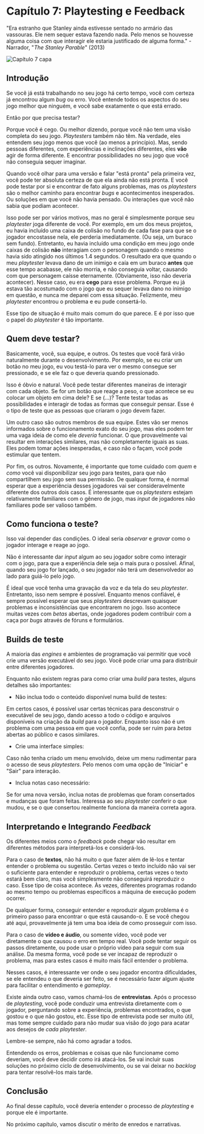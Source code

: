 
# Capítulo 7: Playtesting e Feedback
"Era estranho que Stanley ainda estivesse sentado no armário das vassouras. Ele nem sequer estava fazendo nada. Pelo menos se houvesse alguma coisa com que interagir ele estaria justificado de alguma forma." - Narrador, "_The Stanley Parable_" (2013)

![Capítulo 7 capa](../Arquivos/Imagens/capa_07.png 'It was baffling that Stanley was still just sitting in the broom closet. He wasn\'t even doing anything, at least if there was something to interact with he\'d be justified in some way.')

## Introdução
Se você já está trabalhando no seu jogo há certo tempo, você com certeza já encontrou algum _bug_ ou erro. Você entende todos os aspectos do seu jogo melhor que ninguém, e você sabe exatamente o que está errado.

Então por que precisa testar?

Porque você é cego. Ou melhor dizendo, porque você não tem uma visão completa do seu jogo. _Playtesters_ também não têm. Na verdade, eles entendem seu jogo menos que você (ao menos a princípio). Mas, sendo pessoas diferentes, com experiências e inclinações diferentes, eles **vão** agir de forma diferente. E encontrar possibilidades no seu jogo que você não conseguia sequer imaginar.

Quando você olhar para uma versão e falar "está pronta" pela primeira vez, você pode ter absoluta certeza de que ela ainda não está pronta. E você pode testar por si e encontrar de fato alguns problemas, mas os _playtesters_ são o melhor caminho para encontrar _bugs_ e acontecimentos inesperados. Ou soluções em que você não havia pensado. Ou interações que você não sabia que podiam acontecer.

Isso pode ser por vários motivos, mas no geral é simplesmente porque seu _playtester_ joga diferente de você. Por exemplo, em um dos meus projetos, eu havia incluído uma caixa de colisão no fundo de cada fase para que se o jogador encostasse nela, ele perderia imediatamente. (Ou seja, um buraco sem fundo). Entretanto, eu havia incluído uma condição em meu jogo onde caixas de colisão **não** interagiam com o personagem quando o mesmo havia sido atingido nos últimos 1.4 segundos. O resultado era que quando o meu _playtester_ levava dano de um inimigo e caía em um buraco **antes** que esse tempo acabasse, ele não morria, e não conseguia voltar, causando com que  personagem caísse eternamente. (Obviamente, isso não deveria acontecer). Nesse caso, eu era **cego** para esse problema. Porque eu já estava tão acostumado com o jogo que eu sequer levava dano no inimigo em questão, e nunca me deparei com essa situação. Felizmente, meu _playtester_ encontrou o problema e eu pude consertá-lo. 

Esse tipo de situação é muito mais comum do que parece. E é por isso que o papel do _playtester_ é tão importante.

## Quem deve testar?
Basicamente, você, sua equipe, e outros. Os testes que você fará virão naturalmente durante o desenvolvimento. Por exemplo, se eu criar um botão no meu jogo, eu vou testá-lo para ver o mesmo consegue ser pressionado, e se ele faz o que deveria quando pressionado.

Isso é óbvio e natural. Você pede testar diferentes maneiras de interagir com cada objeto. Se for um botão que reage a peso, o que acontece se eu colocar um objeto em cima dele? E se (...)? Tente testar todas as possibilidades e interagir de todas as formas que conseguir pensar. Esse é o tipo de teste que as pessoas que criaram o jogo devem fazer.

Um outro caso são outros membros de sua equipe. Estes vão ser menos informados sobre o funcionamento exato do seu jogo, mas eles podem ter uma vaga ideia de como ele _deveria_ funcionar. O que provavelmente vai resultar em interações similares, mas não completamente iguais as suas. Eles podem tomar ações inesperadas, e caso não o façam, você pode estimular que tentem. 

Por fim, os outros. Novamente, é importante que tome cuidado com _quem_ e _como_ você vai disponibilizar seu jogo para testes, para que não compartilhem seu jogo sem sua permissão. De qualquer forma, é normal esperar que a experiência desses jogadores vai ser consideravelmente diferente dos outros dois casos. É interessante que os _playtesters_ estejam relativamente familiares com o gênero de jogo, mas _input_ de jogadores não familiares pode ser valioso também.

## Como funciona o teste?
Isso vai depender das condições. O ideal seria _observar_ e _gravar_ como o jogador interage e reage ao jogo.

Não é interessante dar _input_ algum ao seu jogador sobre como interagir com o jogo, para que a experiência dele seja o mais pura o possível. Afinal, quando seu jogo for lançado, o seu jogador não terá um desenvolvedor ao lado para guiá-lo pelo jogo.

É ideal que você tenha uma gravação da voz e da tela do seu _playtester_. Entretanto, isso nem sempre é possível. Enquanto menos confiável, é sempre possível esperar que seus _playtesters_ descrevam quaisquer problemas e inconsistências que encontrarem no jogo. Isso acontece muitas vezes com _betas_ abertas, onde jogadores podem contribuir com a caça por _bugs_ através de fóruns e formulários.

## Builds de teste
A maioria das _engines_ e ambientes de programação vai permitir que você crie uma versão executável do seu jogo. Você pode criar uma para distribuir entre diferentes jogadores.

Enquanto não existem regras para como criar uma _build_ para testes, alguns detalhes são importantes:

- Não inclua todo o conteúdo disponível numa build de testes:

Em certos casos, é possível usar certas técnicas para desconstruir o executável de seu jogo, dando acesso a todo o código e arquivos disponíveis na criação da _build_ para o jogador. Enquanto isso não é um problema com uma pessoa em que você confia, pode ser ruim para _betas_ abertas ao público e casos similares.

- Crie uma interface simples:

Caso não tenha criado um menu envolvido, deixe um menu rudimentar para o acesso de seus _playtesters_. Pelo menos com uma opção de "Iniciar" e "Sair" para interação.

- Inclua notas caso necessário:

Se for uma nova versão, inclua notas de problemas que foram consertados e mudanças que foram feitas. Interessa ao seu _playtester_ conferir o que mudou, e se o que consertou realmente funciona da maneira correta agora.

## Interpretando e Integrando _Feedback_
Os diferentes meios como o _feedback_ pode chegar vão resultar em diferentes métodos para interpretá-los e considerá-los.

Para o caso de **textos**, não há muito o que fazer além de lê-los e tentar entender o problema ou sugestão. Certas vezes o texto incluído não vai ser o suficiente para entender e reproduzir o problema, certas vezes o texto estará bem claro, mas você simplesmente não conseguirá reproduzir o caso. Esse tipo de coisa acontece. Às vezes, diferentes programas rodando ao mesmo tempo ou problemas específicos a máquina de execução podem ocorrer.

De qualquer forma, conseguir entender e reproduzir algum problema é o primeiro passo para encontrar o que está causando-o. E se você chegou até aqui, provavelmente já tem uma boa ideia de como prosseguir com isso.

Para o caso de **vídeo e áudio**, ou somente vídeo, você pode ver diretamente o que causou o erro em tempo real. Você pode tentar seguir os passos diretamente, ou pode usar o próprio vídeo para seguir com sua análise. Da mesma forma, você pode se ver incapaz de reproduzir o problema, mas para estes casos é muito mais fácil entender o problema.

Nesses casos, é interessante ver onde o seu jogador encontra dificuldades, se ele entendeu o que deveria ser feito, se é necessário fazer algum ajuste para facilitar o entendimento e _gameplay_.

Existe ainda outro caso, vamos chamá-los de **entrevistas**. Após o processo de _playtesting_, você pode conduzir uma entrevista diretamente com o jogador, perguntando sobre a experiência, problemas encontrados, o que gostou e o que não gostou, etc. Esse tipo de entrevista pode ser muito útil, mas tome sempre cuidado para não mudar sua visão do jogo para acatar aos desejos de _cada_ _playtester_.

Lembre-se sempre, não há como agradar a todos.

Entendendo os erros, problemas e coisas que não funcioname como deveriam, você deve decidir como irá atacá-los. Se vai incluir suas soluções no próximo ciclo de desenvolvimento, ou se vai deixar no _backlog_ para tentar resolvê-los mais tarde. 

## Conclusão
Ao final desse capítulo, você deveria entender o processo de _playtesting_ e porque ele é importante.

No próximo capítulo, vamos discutir o mérito de enredos e narrativas.
